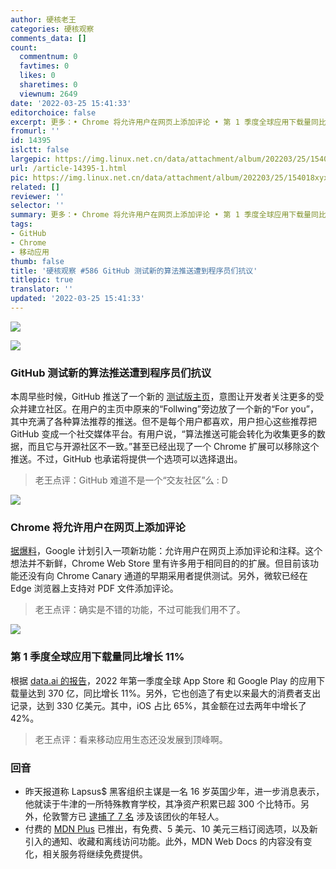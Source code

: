 ```yaml
---
author: 硬核老王
categories: 硬核观察
comments_data: []
count:
  commentnum: 0
  favtimes: 0
  likes: 0
  sharetimes: 0
  viewnum: 2649
date: '2022-03-25 15:41:33'
editorchoice: false
excerpt: 更多：• Chrome 将允许用户在网页上添加评论 • 第 1 季度全球应用下载量同比增长 11%
fromurl: ''
id: 14395
islctt: false
largepic: https://img.linux.net.cn/data/attachment/album/202203/25/154018xyxr6mw4wyyzzryr.jpg
url: /article-14395-1.html
pic: https://img.linux.net.cn/data/attachment/album/202203/25/154018xyxr6mw4wyyzzryr.jpg.thumb.jpg
related: []
reviewer: ''
selector: ''
summary: 更多：• Chrome 将允许用户在网页上添加评论 • 第 1 季度全球应用下载量同比增长 11%
tags:
- GitHub
- Chrome
- 移动应用
thumb: false
title: '硬核观察 #586 GitHub 测试新的算法推送遭到程序员们抗议'
titlepic: true
translator: ''
updated: '2022-03-25 15:41:33'
---
```


![](/data/attachment/album/202203/25/154018xyxr6mw4wyyzzryr.jpg)


![](/data/attachment/album/202203/25/154027oge4fesj66bej4jd.jpg)


### GitHub 测试新的算法推送遭到程序员们抗议


本周早些时候，GitHub 推送了一个新的 [测试版主页](https://github.blog/2022-03-22-improving-your-github-feed/)，意图让开发者关注更多的受众并建立社区。在用户的主页中原来的“Follwing”旁边放了一个新的“For you”，其中充满了各种算法推荐的推送。但不是每个用户都喜欢，用户担心这些推荐把 GitHub 变成一个社交媒体平台。有用户说，“算法推送可能会转化为收集更多的数据，而且它与开源社区不一致。”甚至已经出现了一个 Chrome 扩展可以移除这个推送。不过，GitHub 也承诺将提供一个选项可以选择退出。



> 
> 老王点评：GitHub 难道不是一个“交友社区”么 : D
> 
> 
> 


![](/data/attachment/album/202203/25/154037cry38097l8h89l68.jpg)


### Chrome 将允许用户在网页上添加评论


[据爆料](https://www.neowin.net/news/chrome-may-soon-let-you-add-notes-to-web-pages/)，Google 计划引入一项新功能：允许用户在网页上添加评论和注释。这个想法并不新鲜，Chrome Web Store 里有许多用于相同目的的扩展。但目前该功能还没有向 Chrome Canary 通道的早期采用者提供测试。另外，微软已经在 Edge 浏览器上支持对 PDF 文件添加评论。



> 
> 老王点评：确实是不错的功能，不过可能我们用不了。
> 
> 
> 


![](/data/attachment/album/202203/25/154058wtgox88833z1tgwb.jpg)


### 第 1 季度全球应用下载量同比增长 11%


根据 [data.ai 的报告](https://techcrunch.com/2022/03/24/app-ecosystem-growth-continued-in-q1-with-37b-downloads-new-high-of-33b-in-consumer-spending/)，2022 年第一季度全球 App Store 和 Google Play 的应用下载量达到 370 亿，同比增长 11%。另外，它也创造了有史以来最大的消费者支出记录，达到 330 亿美元。其中，iOS 占比 65%，其金额在过去两年中增长了 42%。



> 
> 老王点评：看来移动应用生态还没发展到顶峰啊。
> 
> 
> 


### 回音


* 昨天报道称 Lapsus$ 黑客组织主谋是一名 16 岁英国少年，进一步消息表示，他就读于牛津的一所特殊教育学校，其净资产积累已超 300 个比特币。另外，伦敦警方已 [逮捕了 7 名](https://techcrunch.com/2022/03/24/london-police-lapsus-arrests/) 涉及该团伙的年轻人。
* 付费的 [MDN Plus](https://developer.mozilla.org/en-US/plus/docs/faq) 已推出，有免费、5 美元、10 美元三档订阅选项，以及新引入的通知、收藏和离线访问功能。此外，MDN Web Docs 的内容没有变化，相关服务将继续免费提供。